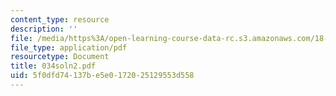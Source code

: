 ```yaml
---
content_type: resource
description: ''
file: /media/https%3A/open-learning-course-data-rc.s3.amazonaws.com/18-034-honors-differential-equations-spring-2004/5f0dfd74137be5e0172025129553d558_034soln2.pdf
file_type: application/pdf
resourcetype: Document
title: 034soln2.pdf
uid: 5f0dfd74-137b-e5e0-1720-25129553d558
---
```

